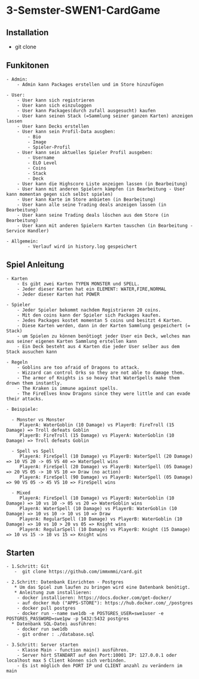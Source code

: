 ﻿# 3-Semster-SWEN1-CardGame
 ## Installation
  - git clone 

## Funkitonen
    - Admin:
        - Admin kann Packages erstellen und im Store hinzufügen
        
    - User:
        - User kann sich registrieren
        - User kann sich einzuloggen
        - User kann Packages(durch zufall ausgesucht) kaufen
        - User kann seinen Stack (=Sammlung seiner ganzen Karten) anzeigen lassen
        - User kann Decks erstellen
        - User kann sein Profil-Data ausgben: 
            - Bio
            - Image
            - Spieler-Profil
        - User kann sein aktuelles Spieler Profil ausgeben: 
            - Username
            - ELO Level 
            - Coins
            - Stack
            - Deck
        - User kann die Highscore Liste anzeigen lassen (in Bearbeitung)
        - User kann mit anderen Spielern kämpfen (in Bearbeitung - User kann momentan gegen sich selbst spielen)
        - User kann Karte im Store anbieten (in Bearbeitung)
        - User kann alle seine Trading deals anzeigen lassen (in Bearbeitung)
        - User kann seine Trading deals löschen aus dem Store (in Bearbeitung)
        - User kann mit anderen Spielern Karten tauschen (in Bearbeitung - Service Handler)
        
    - Allgemein:
            - Verlauf wird in history.log gespeichert

## Spiel Anleitung

    - Karten
        - Es gibt zwei Karten TYPEN MONSTER und SPELL.
        - Jeder dieser Karten hat ein ELEMENT: WATER,FIRE,NORMAL
        - Jeder dieser Karten hat POWER
        
    - Spieler
        - Jeder Spieler bekommt nachdem Registrieren 20 coins.
        - Mit den coins kann der Spieler sich Packages kaufen.
        - Jedes Packages kostet momentan 5 coins und besitzt 4 Karten.
        - Diese Karten werden, dann in der Karten Sammlung gespeichert (= Stack)
        - um Spielen zu können benötiogt jeder User ein Deck, welches man aus seiner eigenen Karten Sammlung erstellen kann
        - Ein Deck besteht aus 4 Karten die jeder User selber aus dem Stack ausuchen kann
        
    - Regeln 
        - Goblins are too afraid of Dragons to attack.
        - Wizzard can control Orks so they are not able to damage them.
        - The armor of Knights is so heavy that WaterSpells make them drown them instantly.
        - The Kraken is immune against spells.
        - The FireElves know Dragons since they were little and can evade their attacks.
        
    - Beispiele: 
    
      - Monster vs Monster
         PlayerA: WaterGoblin (10 Damage) vs PlayerB: FireTroll (15 Damage) => Troll defeats Goblin
         PlayerB: FireTroll (15 Damage) vs PlayerA: WaterGoblin (10 Damage) => Troll defeats Goblin
         
      - Spell vs Spell
         PlayerA: FireSpell (10 Damage) vs PlayerB: WaterSpell (20 Damage) => 10 VS 20 -> 05 VS 40 => WaterSpell wins 
         PlayerA: FireSpell (20 Damage) vs PlayerB: WaterSpell (05 Damage) => 20 VS 05 -> 10 VS 10 => Draw (no action) 
         PlayerA: FireSpell (90 Damage) vs PlayerB: WaterSpell (05 Damage) => 90 VS 05 -> 45 VS 10 => FireSpell wins 
         
      - Mixed
         PlayerA: FireSpell (10 Damage) vs PlayerB: WaterGoblin (10 Damage) => 10 vs 10 -> 05 vs 20 => WaterGoblin wins
         PlayerA: WaterSpell (10 Damage) vs PlayerB: WaterGoblin (10 Damage) => 10 vs 10 -> 10 vs 10 => Draw
         PlayerA: RegularSpell (10 Damage) vs PlayerB: WaterGoblin (10 Damage) => 10 vs 10 > 20 vs 05 => Knight wins
         PlayerA: RegularSpell (10 Damage) vs PlayerB: Knight (15 Damage) => 10 vs 15 -> 10 vs 15 => Knight wins 

## Starten
    - 1.Schritt: Git
       -  git clone https://github.com/immxmmi/card.git
       
    - 2.Schritt: Datenbank Einrichten - Postgres
       * Um das Spiel zum laufen zu bringen wird eine Datenbank benötigt.
       * Anleitung zum installieren: 
        - docker installieren: https://docs.docker.com/get-docker/ 
        - auf docker Hub ("APPS-STORE"): https://hub.docker.com/_/postgres
        - docker pull postgres
        - docker run --name swe1db -e POSTGRES_USER=swe1user -e POSTGRES_PASSWORD=swe1pw -p 5432:5432 postgres
      * Datenbank SQL-Datei ausführen:
        - docker run swe1db
        - git ordner : ./database.sql
        
    - 3.Schritt: Server starten
        - Klasse Main - function main() ausführen.
        - Server hört STANDART auf den Port:10001 IP: 127.0.0.1 oder localhost max 5 Client können sich verbinden.
        - Es ist möglich den PORT IP und CLIENT anzahl zu verändern im main  

 
